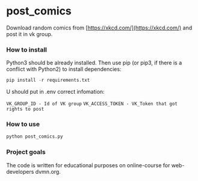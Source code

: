 # post_comics
 
Download random comics from [https://xkcd.com/](https://xkcd.com/) and post it in vk group.

### How to install ###

Python3 should be already installed. Then use pip (or pip3, if there is a conflict with Python2) to install dependencies:
```python
pip install -r requirements.txt
```

U should put in .env correct infomation:

```VK_GROUP_ID - Id of VK group``` ```VK_ACCESS_TOKEN - VK_Token that got rights to post```

### How to use ###
```python
python post_comics.py
```

### Project goals ###
The code is written for educational purposes on online-course for web-developers dvmn.org.
